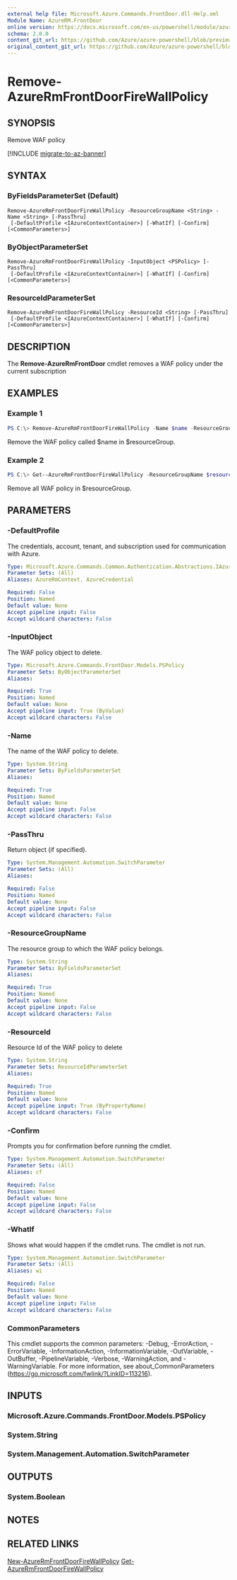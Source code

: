 ```yaml
---
external help file: Microsoft.Azure.Commands.FrontDoor.dll-Help.xml
Module Name: AzureRM.FrontDoor
online version: https://docs.microsoft.com/en-us/powershell/module/azurerm.frontdoor/remove-azurermfrontdoorfirewallpolicy
schema: 2.0.0
content_git_url: https://github.com/Azure/azure-powershell/blob/preview/src/ResourceManager/FrontDoor/Commands.FrontDoor/help/Remove-AzureRmFrontDoorFireWallPolicy.md
original_content_git_url: https://github.com/Azure/azure-powershell/blob/preview/src/ResourceManager/FrontDoor/Commands.FrontDoor/help/Remove-AzureRmFrontDoorFireWallPolicy.md
---
```


# Remove-AzureRmFrontDoorFireWallPolicy

## SYNOPSIS
Remove WAF policy

[!INCLUDE [migrate-to-az-banner](../../includes/migrate-to-az-banner.md)]

## SYNTAX

### ByFieldsParameterSet (Default)
```
Remove-AzureRmFrontDoorFireWallPolicy -ResourceGroupName <String> -Name <String> [-PassThru]
 [-DefaultProfile <IAzureContextContainer>] [-WhatIf] [-Confirm] [<CommonParameters>]
```

### ByObjectParameterSet
```
Remove-AzureRmFrontDoorFireWallPolicy -InputObject <PSPolicy> [-PassThru]
 [-DefaultProfile <IAzureContextContainer>] [-WhatIf] [-Confirm] [<CommonParameters>]
```

### ResourceIdParameterSet
```
Remove-AzureRmFrontDoorFireWallPolicy -ResourceId <String> [-PassThru]
 [-DefaultProfile <IAzureContextContainer>] [-WhatIf] [-Confirm] [<CommonParameters>]
```

## DESCRIPTION
The **Remove-AzureRmFrontDoor** cmdlet removes a WAF policy under the current subscription

## EXAMPLES

### Example 1
```powershell
PS C:\> Remove-AzureRmFrontDoorFireWallPolicy -Name $name -ResourceGroupName $resourceGroup
```

Remove the WAF policy called $name in $resourceGroup.

### Example 2
```powershell
PS C:\> Get--AzureRmFrontDoorFireWallPolicy -ResourceGroupName $resourceGroup | Remove-AzureRmFrontDoorFireWallPolicy
```

Remove all WAF policy in $resourceGroup.

## PARAMETERS

### -DefaultProfile
The credentials, account, tenant, and subscription used for communication with Azure.

```yaml
Type: Microsoft.Azure.Commands.Common.Authentication.Abstractions.IAzureContextContainer
Parameter Sets: (All)
Aliases: AzureRmContext, AzureCredential

Required: False
Position: Named
Default value: None
Accept pipeline input: False
Accept wildcard characters: False
```

### -InputObject
The WAF policy object to delete.

```yaml
Type: Microsoft.Azure.Commands.FrontDoor.Models.PSPolicy
Parameter Sets: ByObjectParameterSet
Aliases:

Required: True
Position: Named
Default value: None
Accept pipeline input: True (ByValue)
Accept wildcard characters: False
```

### -Name
The name of the WAF policy to delete.

```yaml
Type: System.String
Parameter Sets: ByFieldsParameterSet
Aliases:

Required: True
Position: Named
Default value: None
Accept pipeline input: False
Accept wildcard characters: False
```

### -PassThru
Return object (if specified).

```yaml
Type: System.Management.Automation.SwitchParameter
Parameter Sets: (All)
Aliases:

Required: False
Position: Named
Default value: None
Accept pipeline input: False
Accept wildcard characters: False
```

### -ResourceGroupName
The resource group to which the WAF policy belongs.

```yaml
Type: System.String
Parameter Sets: ByFieldsParameterSet
Aliases:

Required: True
Position: Named
Default value: None
Accept pipeline input: False
Accept wildcard characters: False
```

### -ResourceId
Resource Id of the WAF policy to delete

```yaml
Type: System.String
Parameter Sets: ResourceIdParameterSet
Aliases:

Required: True
Position: Named
Default value: None
Accept pipeline input: True (ByPropertyName)
Accept wildcard characters: False
```

### -Confirm
Prompts you for confirmation before running the cmdlet.

```yaml
Type: System.Management.Automation.SwitchParameter
Parameter Sets: (All)
Aliases: cf

Required: False
Position: Named
Default value: None
Accept pipeline input: False
Accept wildcard characters: False
```

### -WhatIf
Shows what would happen if the cmdlet runs.
The cmdlet is not run.

```yaml
Type: System.Management.Automation.SwitchParameter
Parameter Sets: (All)
Aliases: wi

Required: False
Position: Named
Default value: None
Accept pipeline input: False
Accept wildcard characters: False
```

### CommonParameters
This cmdlet supports the common parameters: -Debug, -ErrorAction, -ErrorVariable, -InformationAction, -InformationVariable, -OutVariable, -OutBuffer, -PipelineVariable, -Verbose, -WarningAction, and -WarningVariable. For more information, see about_CommonParameters (https://go.microsoft.com/fwlink/?LinkID=113216).

## INPUTS

### Microsoft.Azure.Commands.FrontDoor.Models.PSPolicy

### System.String

### System.Management.Automation.SwitchParameter

## OUTPUTS

### System.Boolean

## NOTES

## RELATED LINKS

[New-AzureRmFrontDoorFireWallPolicy](./New-AzureRmFrontDoorFireWallPolicy.md)
[Get-AzureRmFrontDoorFireWallPolicy](./Get-AzureRmFrontDoorFireWallPolicy.md)
